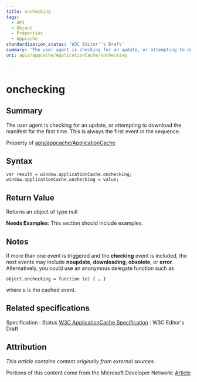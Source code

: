 ```yaml
---
title: onchecking
tags:
  - API
  - Object
  - Properties
  - Appcache
standardization_status: 'W3C Editor''s Draft'
summary: 'The user agent is checking for an update, or attempting to download the manifest for the first time. This is always the first event in the sequence.'
uri: apis/appcache/ApplicationCache/onchecking

---
```

# onchecking

## Summary

The user agent is checking for an update, or attempting to download the manifest for the first time. This is always the first event in the sequence.

<span data-meta="applies_to" data-type="key">Property of <span data-type="value">[apis/appcache/ApplicationCache](/apis/appcache/ApplicationCache)</span></span>

## Syntax

``` {.js}
var result = window.applicationCache.onchecking;
window.applicationCache.onchecking = value;
```

## Return Value

<span data-meta="return" data-type="key">Returns an object of type <span data-type="value">null</span></span>

**Needs Examples**: This section should include examples.

## Notes

If more than one event is triggered and the **checking** event is included, the next events may include **noupdate**, **downloading**, **obsolete**, or **error**. Alternatively, you could use an anonymous delegate function such as

    object.onchecking = function (e) { … }

where e is the cached event.

## Related specifications

Specification
:   Status
[W3C ApplicationCache Specification](http://dev.w3.org/html5/spec/single-page.html#application-cache-api)
:   W3C Editor's Draft

## Attribution

*This article contains content originally from external sources.*

Portions of this content come from the Microsoft Developer Network: [Article](http://msdn.microsoft.com/en-us/library/ie/hh828809%28v=vs.85%29.aspx)

